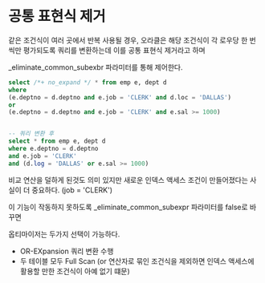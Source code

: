 # 공통 표현식 제거

같은 조건식이 여러 곳에서 반복 사용될 경우, 오라클은 해당 조건식이 각 로우당 한 번씩만 평가되도록 쿼리를 변환하는데 이를 공통 표현식 제거라고 하며

\_eliminate_common_subexbr 파라미터를 통해 제어한다.

```sql
select /*+ no_expand */ * from emp e, dept d
where
(e.deptno = d.deptno and e.job = 'CLERK' and d.loc = 'DALLAS')
or
(e.deptno = d.deptno and e.job = 'CLERK' and e.sal >= 1000)


-- 쿼리 변환 후
select * from emp e, dept d
where e.deptno = d.deptno
and e.job = 'CLERK'
and (d.log = 'DALLAS' or e.sal >= 1000)
```

비교 연산을 덜하게 된것도 의미 있지만 새로운 인덱스 액세스 조건이 만들어졌다는 사실이 더 중요하다. (job = 'CLERK')

이 기능이 작동하지 못하도록 \_eliminate_common_subexpr 파라미터를 false로 바꾸면

옵티마이저는 두가지 선택이 가능하다.

-   OR-EXpansion 쿼리 변환 수행
-   두 테이블 모두 Full Scan (or 연산자로 묶인 조건식을 제외하면 인덱스 액세스에 활용할 만한 조건식이 아예 없기 떄문)
